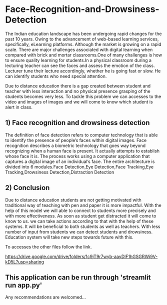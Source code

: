 # Face-Recognition-and-Drowsiness-Detection
The Indian education landscape has been undergoing rapid changes for the past 10 years. Owing to the advancement of web-based learning services, specifically, eLearning platforms. Although the market is growing on a rapid scale. There are major challenges associated with digital learning when compared with brick and mortar classrooms.One of many challenges is how to ensure quality learning for students.In a physical classroom during a lecturing teacher can see the faces and assess the emotion of the class. Lecturer tune their lecture accordingly, whether he is going fast or slow. He can identify students who need special attention.

Due to distance education there is a gap created between student and teacher with less interaction and no physical presence grasping of the students becomes very less. To tackle this problem we can accesses to the video and images of images and we will come to know which student is alert in class.

## 1) Face recognition and drowsiness detection  

The definition of face detection refers to computer technology that is able to identify the presence of people’s faces within digital images. Face recognition describes a biometric technology that goes way beyond recognizing when a human face is present. It actually attempts to establish whose face it is. The process works using a computer application that captures a digital image of an individual’s face. The entire architecture is divided into 6 modules.Face Detection,Eye Detection,Face Tracking,Eye Tracking,Drowsiness Detection,Distraction Detection 

## 2) Conclusion
Due to distance education students are not getting motivated with traditional way of teaching with pen and paper it is more impactful. With the help of this model we will able to connect to students more precisely and with more effectiveness. 
As soon as student get distracted it will come to know to us. we can take actions according to that with the help of these systems. It will be beneficial to both students as well as teachers.
With less number of input from students we can detect students and drowsiness. Education system will take new steps towards future with this.

To accesses the other files follow the link.

https://drive.google.com/drive/folders/1c9jT9r7wyb-aayDlF1hGSGRWi9V-kD5L?usp=sharing

## This application can be run through 'streamlit run app.py' 
Any recommendations are welcomed...
